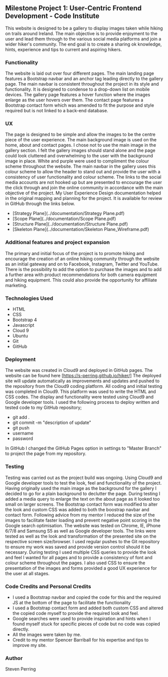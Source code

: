 ## Milestone Project 1: User-Centric Frontend Development - Code Institute

This website is designed to be a gallery to display images taken while hiking on trails around Ireland.
The main objective is to provide enjoyment to the user and lead them through to the various social media platforms and join a wider hiker's community. The end goal is to create a sharing ok knowledge, hints, experience and tips to current and aspiring hikers.

### Functionality
The website is laid out over four different pages. The main landing page features a Bootstrap navbar and an anchor tag leading directly to the gallery page.
The main navbar is consistent throughout the project in its style and functionality. It is designed to condense to a drop-down list on mobile devices.
The gallery page features a hover function where the images enlarge as the user hovers over them. The contact page features a Bootstrap contact form which was amended to fit the purpose and style required but is not linked to a back-end database.

### UX
The page is designed to be simple and allow the images to be the centre piece of the user experience. The main background image is used on the home, about and contact pages. 
I chose not to use the main image in the gallery section. I felt the gallery images should stand alone and the page could look cluttered and overwhelming to the user with the background image in place.
White and purple were used to compliment the colour scheme throughout the website. The main navbar in the gallery uses this colour scheme to allow the header to stand out and provide the user with a consistency of user functionality and colour scheme.
The links to the social media accounts are not hooked up but are presented to encourage the user the click through and join the online community in accordance with the main objective of the project.
My User Experience Design documentation helped in the original mapping and planning for the project. It is available for review in GitHub through the links below.
+ [Strategy Plane](../documentation/Strategy Plane.pdf)
+ [Scope Plane](../documentation/Scope Plane.pdf)
+ [Structure Plane](../documentation/Structure Plane.pdf)
+ [Skeleton Plane](../documentation/Skeleton Plane_Wireframe.pdf)

### Additional features and project expansion
The primary and initial focus of the project is to promote hiking and encourage the creation of an online hiking community through the website as an initial gateway and on to Facebook, Instagram, Twitter and YouTube. 
There is the possibility to add the option to purchase the images and to add a further area with product recommendations for both camera equipment and hiking equipment. This could also provide the opportunity for affiliate marketing.

### Technologies Used
+ HTML
+ CSS
+ Bootstrap 4
+ Javascript
+ Cloud 9
+ Ubuntu
+ Git
+ GitHub

### Deployment
The website was created in Cloud9 and deployed in GitHub pages. The website can be found here [https://s-perring.github.io/hiker/]
The deployed site will update automatically as improvements and updates and pushed to the repository from the Cloud9 coding platform. 
All coding and initial testing was completed in Cloud9. This platform was used to write the HTML and CSS codes. The display and functionality were tested using Cloud9 and Google developer tools.
I used the following process to deploy written and tested code to my GitHub repository;
+ git add .
+ git commit -m "description of update"
+ git push
+ username
+ password

In GitHub I changed the GitHub Pages option in settings to "Master Branch" to project the page from my repository. 


### Testing
Testing was carried out as the project build was ongoing. Using Cloud9 and Google developer tools to test the look, feel and functionality of the project.
Having originally used the main image as the background for the gallery I decided to go for a plain background to declutter the page. During testing I added a media query to enlarge the text on the about page as it looked too small on larger screens.
The Bootstrap contact form was modified to alter the look and custom CSS was added to both the boostrap navbar and contact form.
Following advice from my mentor I reduced the size of the images to facilitate faster loading and prevent negative point scoring in the Google search optimisation.
The website was tested on Chrome, IE, iPhone 6/7/8 and Samsung S5 as well as Google developer tools. 
The links were tested as well as the look and transformation of the presented site on the respective screen size/browser.
I used regular pushes to the Git repository to ensure my work was saved and provide version control should it be necessary.
During testing I used multiple CSS queries to provide the look and feel I wanted for all pages and to provide a consistency of font and colour scheme throughout the pages. I also used CSS to ensure the presentation of the images and forms provided a good UX experience for the user at all stages.

### Code Credits and Personal Credits
+ I used a Bootstrap navbar and copied the code for this and the required JS at the bottom of the page to facilitate the functionality
+ I used a Bootstrap contact form and added both custom CSS and altered the copied code myself to provide the required look and feel.
+ Google searches were used to provide inspiration and hints when I found myself stuck for specific pieces of code but no code was copied directly.
+ All the images were taken by me.
+ Credit to my mentor Spencer Barriball for his expertise and tips to improve my site.

### Author
Steven Perring